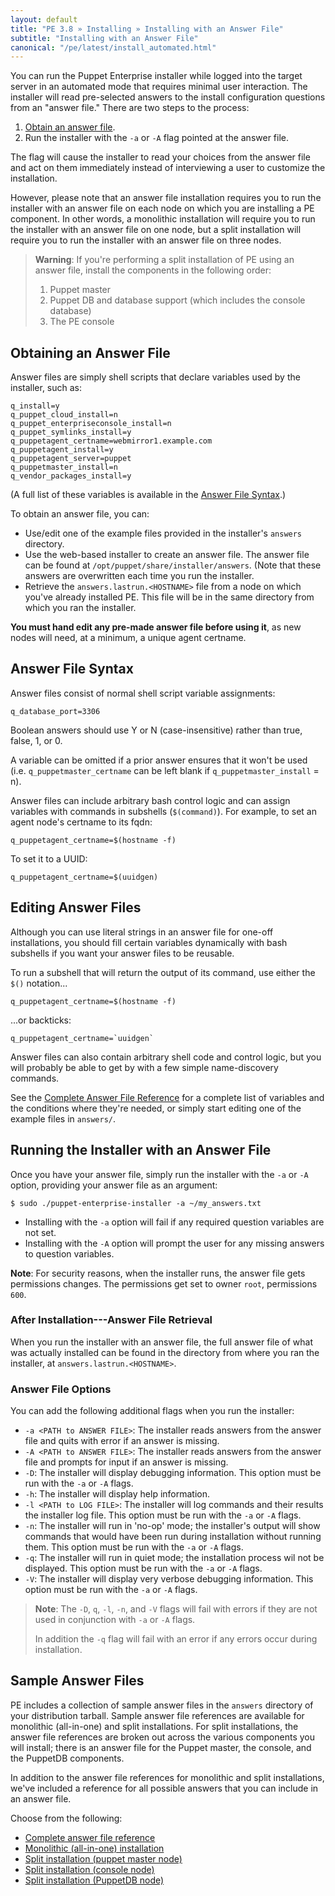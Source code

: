 ```yaml
---
layout: default
title: "PE 3.8 » Installing » Installing with an Answer File"
subtitle: "Installing with an Answer File"
canonical: "/pe/latest/install_automated.html"
---
```


You can run the Puppet Enterprise installer while logged into the target server in an automated mode that requires minimal user interaction. The installer will read pre-selected answers to the install configuration questions from an "answer file." There are two steps to the process:

1. [Obtain an answer file](#obtaining-an-answer-file).
2. Run the installer with the `-a` or `-A` flag pointed at the answer file.

The flag will cause the installer to read your choices from the answer file and act on them immediately instead of interviewing a user to customize the installation.

However, please note that an answer file installation requires you to run the installer with an answer file on each node on which you are installing a PE component. In other words, a monolithic installation will require you to run the installer with an answer file on one node, but a split installation will require you to run the installer with an answer file on three nodes.

>**Warning**: If you're performing a split installation of PE using an answer file, install the components in the following order:
>
> 1. Puppet master
> 2. Puppet DB and database support (which includes the console database)
> 3. The PE console

## Obtaining an Answer File

Answer files are simply shell scripts that declare variables used by the installer, such as:

    q_install=y
    q_puppet_cloud_install=n
    q_puppet_enterpriseconsole_install=n
    q_puppet_symlinks_install=y
    q_puppetagent_certname=webmirror1.example.com
    q_puppetagent_install=y
    q_puppetagent_server=puppet
    q_puppetmaster_install=n
    q_vendor_packages_install=y

(A full list of these variables is available in the [Answer File Syntax](#answer-file-syntax).)

To obtain an answer file, you can:

* Use/edit one of the example files provided in the installer's `answers` directory.
* Use the web-based installer to create an answer file. The answer file can be found at `/opt/puppet/share/installer/answers`. (Note that these answers are overwritten each time you run the installer.
* Retrieve the `answers.lastrun.<HOSTNAME>` file from a node on which you've already installed PE. This file will be in the same directory from which you ran the installer.

**You must hand edit any pre-made answer file before using it**, as new nodes will need, at a minimum, a unique agent certname.

## Answer File Syntax

Answer files consist of normal shell script variable assignments:

    q_database_port=3306

Boolean answers should use Y or N (case-insensitive) rather than true, false, 1, or 0.

A variable can be omitted if a prior answer ensures that it won't be used (i.e. `q_puppetmaster_certname` can be left blank if `q_puppetmaster_install` = n).

Answer files can include arbitrary bash control logic and can assign variables with commands in subshells (`$(command)`). For example, to set an agent node's certname to its fqdn:

    q_puppetagent_certname=$(hostname -f)

To set it to a UUID:

    q_puppetagent_certname=$(uuidgen)

## Editing Answer Files

Although you can use literal strings in an answer file for one-off installations, you should fill certain variables dynamically with bash subshells if you want your answer files to be reusable.

To run a subshell that will return the output of its command, use either the `$()` notation...

    q_puppetagent_certname=$(hostname -f)

...or backticks:

    q_puppetagent_certname=`uuidgen`

Answer files can also contain arbitrary shell code and control logic, but you will probably be able to get by with a few simple name-discovery commands.

See the [Complete Answer File Reference][answerfile] for a complete list of variables and the conditions where they're needed, or simply start editing one of the example files in `answers/`.

[answerfile]: ./install_complete_answer_file_reference.html

## Running the Installer with an Answer File

Once you have your answer file, simply run the installer with the `-a` or `-A` option, providing your answer file as an argument:

    $ sudo ./puppet-enterprise-installer -a ~/my_answers.txt

* Installing with the `-a` option will fail if any required question variables are not set.
* Installing with the `-A` option will prompt the user for any missing answers to question variables.

**Note**: For security reasons, when the installer runs, the answer file gets permissions changes. The permissions get set to owner `root`, permissions `600`.

### After Installation---Answer File Retrieval

When you run the installer with an answer file, the full answer file of what was actually installed can be found in the directory from where you ran the installer, at `answers.lastrun.<HOSTNAME>`.


### Answer File Options

You can add the following additional flags when you run the installer:

- `-a <PATH to ANSWER FILE>`: The installer reads answers from the answer file and quits with error if an answer is missing.
- `-A <PATH to ANSWER FILE>`: The installer reads answers from the answer file and prompts for input if an answer is missing.
- `-D`: The installer will display debugging information. This option must be run with the `-a` or  `-A` flags.
- `-h`: The installer will display help information.
- `-l <PATH to LOG FILE>`: The installer will log commands and their results the installer log file. This option must be run with the `-a` or  `-A` flags.
- `-n`: The installer will run in 'no-op' mode; the installer's output will show commands that would have been run during installation without running them. This option must be run with the `-a` or `-A` flags.
- `-q`: The installer will run in quiet mode; the installation process wil not be displayed. This option must be run with the `-a` or  `-A` flags.
- `-V`: The installer will display very verbose debugging information. This option must be run with the `-a` or  `-A` flags.

> **Note**: The `-D`, `q`, `-l`, `-n`, and `-V` flags will fail with errors if they are not used in conjunction with `-a` or `-A` flags.
>
> In addition the `-q` flag will fail with an error if any errors occur during installation.

## Sample Answer Files

PE includes a collection of sample answer files in the `answers` directory of your distribution tarball. Sample answer file references are available for monolithic (all-in-one) and split installations. For split installations, the answer file references are broken out across the various components you will install; there is an answer file for the Puppet master, the console, and the PuppetDB components.

In addition to the answer file references for monolithic and split installations, we've included a reference for all possible answers that you can include in an answer file.

Choose from the following:

* [Complete answer file reference](./install_complete_answer_file_reference.html)
* [Monolithic (all-in-one) installation](./install_mono_answers.html)
* [Split installation (puppet master node)](./install_split_master_answers.html)
* [Split installation (console node)](./install_split_console_answers.html)
* [Split installation (PuppetDB node)](./install_split_puppetdb_answers.html)

